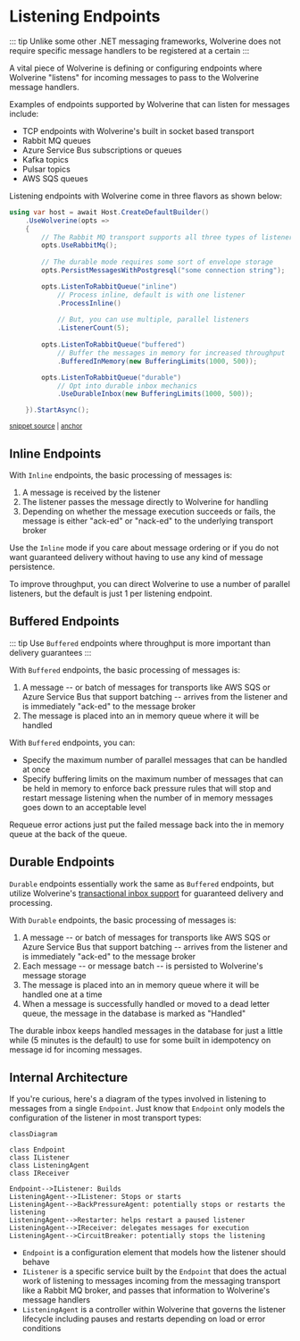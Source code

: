 # Listening Endpoints

::: tip
Unlike some other .NET messaging frameworks, Wolverine does not require specific message handlers to be registered
at a certain 
:::

A vital piece of Wolverine is defining or configuring endpoints where Wolverine "listens" for incoming messages to 
pass to the Wolverine message handlers. 

Examples of endpoints supported by Wolverine that can listen for messages include:

* TCP endpoints with Wolverine's built in socket based transport
* Rabbit MQ queues
* Azure Service Bus subscriptions or queues
* Kafka topics
* Pulsar topics
* AWS SQS queues

Listening endpoints with Wolverine come in three flavors as shown below:

<!-- snippet: sample_configuring_listener_types -->
<a id='snippet-sample_configuring_listener_types'></a>
```cs
using var host = await Host.CreateDefaultBuilder()
    .UseWolverine(opts =>
    {
        // The Rabbit MQ transport supports all three types of listeners
        opts.UseRabbitMq();
        
        // The durable mode requires some sort of envelope storage
        opts.PersistMessagesWithPostgresql("some connection string");

        opts.ListenToRabbitQueue("inline")
            // Process inline, default is with one listener
            .ProcessInline()
            
            // But, you can use multiple, parallel listeners
            .ListenerCount(5);
        
        opts.ListenToRabbitQueue("buffered")
            // Buffer the messages in memory for increased throughput
            .BufferedInMemory(new BufferingLimits(1000, 500));

        opts.ListenToRabbitQueue("durable")
            // Opt into durable inbox mechanics
            .UseDurableInbox(new BufferingLimits(1000, 500));

    }).StartAsync();
```
<sup><a href='https://github.com/JasperFx/wolverine/blob/main/src/Samples/DocumentationSamples/ListenerTypes.cs#L13-L41' title='Snippet source file'>snippet source</a> | <a href='#snippet-sample_configuring_listener_types' title='Start of snippet'>anchor</a></sup>
<!-- endSnippet -->

## Inline Endpoints

With `Inline` endpoints, the basic processing of messages is:

1. A message is received by the listener
2. The listener passes the message directly to Wolverine for handling
3. Depending on whether the message execution succeeds or fails, the message is either "ack-ed" or "nack-ed"
   to the underlying transport broker

Use the `Inline` mode if you care about message ordering or if you do not want guaranteed delivery
without having to use any kind of message persistence.

To improve throughput, you can direct Wolverine to use a number of parallel listeners, but the default is
just 1 per listening endpoint.

## Buffered Endpoints

::: tip
Use `Buffered` endpoints where throughput is more important than delivery guarantees
:::

With `Buffered` endpoints, the basic processing of messages is:

1. A message -- or batch of messages for transports like AWS SQS or Azure Service Bus that support batching --
   arrives from the listener and is immediately "ack-ed" to the message broker
2. The message is placed into an in memory queue where it will be handled

With `Buffered` endpoints, you can:

* Specify the maximum number of parallel messages that can be handled at once
* Specify buffering limits on the maximum number of messages that can be held in memory to enforce back pressure rules
  that will stop and restart message listening when the number of in memory messages goes down to an 
  acceptable level

Requeue error actions just put the failed message back into the in memory queue at the back of the queue.

## Durable Endpoints

`Durable` endpoints essentially work the same as `Buffered` endpoints, but utilize Wolverine's [transactional
inbox support](/guide/durability) for guaranteed delivery and processing.

With `Durable` endpoints, the basic processing of messages is:

1. A message -- or batch of messages for transports like AWS SQS or Azure Service Bus that support batching --
   arrives from the listener and is immediately "ack-ed" to the message broker
2. Each message -- or message batch -- is persisted to Wolverine's message storage
3. The message is placed into an in memory queue where it will be handled one at a time
4. When a message is successfully handled or moved to a dead letter queue, the message in the database
   is marked as "Handled"

The durable inbox keeps handled messages in the database for just a little while (5 minutes is the default)
to use for some built in idempotency on message id for incoming messages.

## Internal Architecture

If you're curious, here's a diagram of the types involved in listening to messages from 
a single `Endpoint`. Just know that `Endpoint` only models the configuration of the listener in
most transport types:

```mermaid
classDiagram

class Endpoint
class IListener
class ListeningAgent
class IReceiver

Endpoint-->IListener: Builds
ListeningAgent-->IListener: Stops or starts
ListeningAgent-->BackPressureAgent: potentially stops or restarts the listening
ListeningAgent-->Restarter: helps restart a paused listener
ListeningAgent-->IReceiver: delegates messages for execution
ListeningAgent-->CircuitBreaker: potentially stops the listening

```

* `Endpoint` is a configuration element that models how the listener should behave
* `IListener` is a specific service built by the `Endpoint` that does the actual work of listening to messages incoming
  from the messaging transport like a Rabbit MQ broker, and passes that information to Wolverine's message handlers
* `ListeningAgent` is a controller within Wolverine that governs the listener lifecycle including pauses and restarts depending
  on load or error conditions
